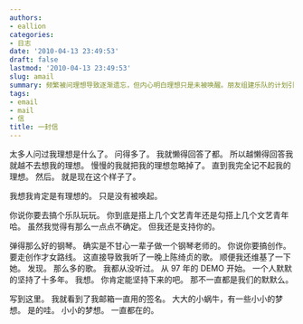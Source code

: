 ```yaml
---
authors:
- eallion
categories:
- 日志
date: '2010-04-13 23:49:53'
draft: false
lastmod: '2010-04-13 23:49:53'
slug: amail
summary: 频繁被问理想导致逐渐遗忘，但内心明白理想只是未被唤醒。朋友组建乐队的计划引发思考，虽然不确定但选择支持。联想到陈绮贞多年坚持创作，相信朋友也能做到。最后想起邮箱签名里的小蜗牛与小小梦想，意识到梦想其实一直存在。
tags:
- email
- mail
- 信
title: 一封信
---
```


太多人问过我理想是什么了。
问得多了。
我就懒得回答了都。
所以越懒得回答我就越不去想我的理想。
慢慢的我就把我的理想忽略掉了。
直到我完全记不起我的理想。
然后。
就是现在这个样子了。

我想我肯定是有理想的。
只是没有被唤起。

你说你要去搞个乐队玩玩。
你到底是搭上几个文艺青年还是勾搭上几个文艺青年哈。
虽然我觉得有那么一点点不确定。
但我还是支持你的。

弹得那么好的钢琴。
确实是不甘心一辈子做一个钢琴老师的。
你说你要搞创作。
要走创作才女路线。
这直接导致我听了一晚上陈绮贞的歌。
顺便我还维基了一下她。
发现。
那么多的歌。
我都从没听过。
从 97 年的 DEMO 开始。
一个人默默的坚持了十多年。
我想。
你肯定能坚持下来的吧。
那不一直都是我们的默默么。

写到这里。
我就看到了我邮箱一直用的签名。
大大的小蜗牛，有一些小小的梦想。
是的哇。
小小的梦想。
一直都在的。